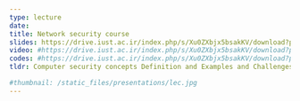 ```yaml
---
type: lecture
date: 
title: Network security course
slides: https://drive.iust.ac.ir/index.php/s/Xu0ZXbjx5bsakKV/download?path=%2FSlides&files=S26.pdf
video: #https://drive.iust.ac.ir/index.php/s/Xu0ZXbjx5bsakKV/download?path=%2FVideos&files=S26.mp4
codes: #https://drive.iust.ac.ir/index.php/s/Xu0ZXbjx5bsakKV/download?path=%2FCode&files=S26.zip
tldr: Computer security concepts Definition and Examples and Challenges, The OSI security architecture, Security attacks, Passive attacks, Active attacks, Attack surfaces and attack trees, Security services and Authentication and Access control and Data confidentiality and Data integrity and Nonrepudiation and Availability service, Security mechanisms, Fundamental security design principles, Network security model, Standards 

#thumbnail: /static_files/presentations/lec.jpg
---
```

